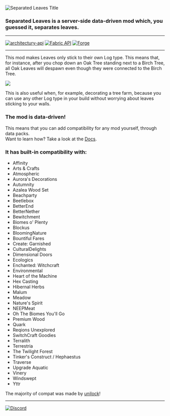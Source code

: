 ![Separated Leaves Title](https://teamdiopside.nl/assets/separatedleaves/title.png)

### Separated Leaves is a server-side data-driven mod which, you guessed it, separates leaves.

---

[![architectury-api](https://cdn.jsdelivr.net/npm/@intergrav/devins-badges@3/assets/cozy/requires/architectury-api_vector.svg)](https://modrinth.com/mod/architectury-api)
[![Fabric API](https://cdn.jsdelivr.net/npm/@intergrav/devins-badges@3/assets/cozy/requires/fabric-api_vector.svg)](https://modrinth.com/mod/fabric-api)
[![Forge](https://cdn.jsdelivr.net/npm/@intergrav/devins-badges@3/assets/cozy/supported/forge_vector.svg)](https://files.minecraftforge.net/net/minecraftforge/forge/)

---

This mod makes Leaves only stick to their own Log type. This means that, for instance, after you chop down an Oak Tree standing next to a Birch Tree, all Oak Leaves will despawn even though they were connected to the Birch Tree.

![](https://teamdiopside.nl/assets/separatedleaves/showcase.gif)

This is also useful when, for example, decorating a tree farm, because you can use any other Log type in your build without worrying about leaves sticking to your walls.

### The mod is data-driven!

This means that you can add compatibility for any mod yourself, through data packs.  
Want to learn how? Take a look at the [Docs](https://docs.teamdiopside.nl/separated-leaves/).

### It has built-in compatibility with:
- Affinity
- Arts & Crafts
- Atmospheric
- Aurora's Decorations
- Autumnity
- Azalea Wood Set
- Beachparty
- Beetlebox
- BetterEnd
- BetterNether
- Bewitchment
- Biomes o' Plenty
- Blockus
- BloomingNature
- Bountiful Fares
- Create: Garnished
- CulturalDelights
- Dimensional Doors
- Ecologics
- Enchanted: Witchcraft
- Environmental
- Heart of the Machine
- Hex Casting
- Hibernal Herbs
- Malum
- Meadow
- Nature's Spirit
- NEEPMeat
- Oh The Biomes You'll Go
- Premium Wood
- Quark
- Reqions Unexplored
- SwitchCraft Goodies
- Terralith
- Terrestria
- The Twilight Forest
- Tinker's Construct / Hephaestus
- Traverse
- Upgrade Aquatic
- Vinery
- Windswept
- Yttr

The majority of compat was made by [unilock](https://github.com/unilock)!

---

[![Discord](https://teamdiopside.nl/assets/diopside/Serverbanner.png)](https://teamdiopside.nl/discord/)

